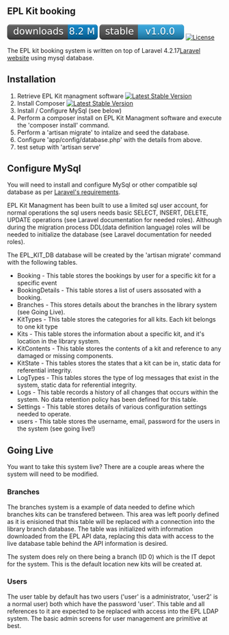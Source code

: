 ## EPL Kit booking

[![Total Downloads](/images/downloads.svg)](https://github.com/macewanCMPT395/irww/archive/master.zip)
[![Latest Stable Version](/images/stable.svg)](https://github.com/macewanCMPT395/irww/archive/master.zip)
[![License](https://poser.pugx.org/laravel/framework/license.svg)](http://opensource.org/licenses/MIT)

The EPL kit booking system is written on top of Laravel 4.2.17[Laravel website](http://laravel.com/docs) using mysql database.

## Installation
1. Retrieve EPL Kit managment software [![Latest Stable Version](https://poser.pugx.org/laravel/framework/v/stable.svg)](https://github.com/macewanCMPT395/irww/archive/master.zip)
2. Install Composer [![Latest Stable Version](https://poser.pugx.org/laravel/framework/v/stable.svg)](https://getcomposer.org/doc/00-intro.md)
3. Install / Configure MySql (see below)
4. Perform a composer install on EPL Kit Managment software and execute the 'composer install' command.
5. Perform a 'artisan migrate' to intalize and seed the database.
6. Configure 'app/config/database.php' with the details from above.
7. test setup with 'artisan serve'

## Configure MySql
You will need to install and configure MySql or other compatible sql database as per [Laravel's requirements](http://laravel-recipes.com/recipes/58/setting-up-the-mysql-database-driver).

EPL Kit Managment has been built to use a limited sql user account, for normal operations the sql users needs basic SELECT, INSERT, DELETE, UPDATE operations (see Laravel documentation for needed roles). Although during the migration process DDL(data definition language) roles will be needed to initialize the database (see Laravel documentation for needed roles).

The EPL_KIT_DB database will be created by the 'artisan migrate' command with the following tables.
- Booking - This table stores the bookings by user for a specific kit for a specific event
- BookingDetails - This table stores a list of users assosated with a booking.
- Branches - This stores details about the branches in the library system (see Going Live).
- KitTypes - This table stores the categories for all kits. Each kit belongs to one kit type
- Kits - This table stores the information about a specific kit, and it's location in the library system.
- KitContents - This table stores the contents of a kit and reference to any damaged or missing components.
- KitState - This tables stores the states that a kit can be in, static data for referential integrity.
- LogTypes - This tables stores the type of log messages that exist in the system, static data for referential integrity.
- Logs - This table records a history of all changes that occurs within the system.  No data retention policy has been defined for this table.
- Settings - This table stores details of various configuration settings needed to operate.
- users - This table stores the username, email, password for the users in the system (see going live!)

## Going Live

You want to take this system live? There are a couple areas where the system will need to be modified.
### Branches
The branches system is a example of data needed to define which branches kits can be transfered between. This area was left poorly defined as it is enisioned that this table will be replaced with a connection into the library branch database. The table was initialized with information downloaded from the EPL API data, replacing this data with access to the live database table behind the API information is desired.

The system does rely on there being a branch (ID 0) which is the IT depot for the system. This is the default location new kits will be created at.

### Users
The user table by default has two users ('user' is a administrator, 'user2' is a normal user) both which have the password 'user'. This table and all references to it are expected to be replaced with access into the EPL LDAP system. The basic admin screens for user management are primitive at best.
